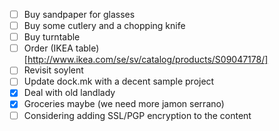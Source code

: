  - [ ] Buy sandpaper for glasses
 - [ ] Buy some cutlery and a chopping knife
 - [ ] Buy turntable
 - [ ] Order (IKEA table)[http://www.ikea.com/se/sv/catalog/products/S09047178/]
 - [ ] Revisit soylent
 - [ ] Update dock.mk with a decent sample project
 - [X] Deal with old landlady
 - [X] Groceries maybe (we need more jamon serrano)
 - [ ] Considering adding SSL/PGP encryption to the content
